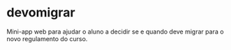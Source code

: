 # devomigrar

Mini-app web para ajudar o aluno a decidir se e quando deve
migrar para o novo regulamento do curso.
